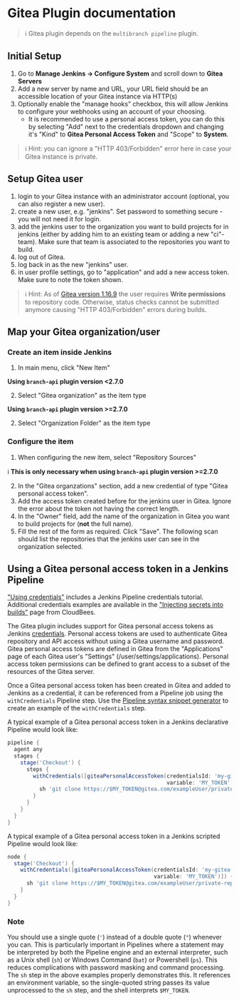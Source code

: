 # Gitea Plugin documentation

> ℹ️ Gitea plugin depends on the `multibranch pipeline` plugin.

<!-- bare-bones, but better than nothing! -->

## Initial Setup

1. Go to **Manage Jenkins -> Configure System** and scroll down to **Gitea Servers**
2. Add a new server by name and URL, your URL field should be an accessible location of your Gitea instance via HTTP(s)
3. Optionally enable the "manage hooks" checkbox, this will allow Jenkins to configure your webhooks using an account of your choosing.
    - It is recommended to use a personal access token, you can do this by selecting "Add" next to the credentials dropdown and changing it's "Kind" to **Gitea Personal Access Token** and "Scope" to **System**.

> ℹ️ Hint: you can ignore a "HTTP 403/Forbidden" error here in case your Gitea instance is private.

## Setup Gitea user

1. login to your Gitea instance with an administrator account (optional, you can also register a new user).
2. create a new user, e.g. "jenkins". Set password to something secure - you will not need it for login.
3. add the jenkins user to the organization you want to build projects for in jenkins (either by adding him to an existing team or adding a new "ci"-team). Make sure that team is associated to the repositories you want to build.
3. log out of Gitea.
4. log back in as the new "jenkins" user.
5. in user profile settings, go to "application" and add a new access token. Make sure to note the token shown.

> ℹ️  Hint: As of [Gitea version 1.16.9](https://github.com/go-gitea/gitea/releases/tag/v1.16.9) the user requires **Write permissions** to repository code. Otherwise, status checks cannot be submitted anymore causing "HTTP 403/Forbidden" errors during builds.

## Map your Gitea organization/user

### Create an item inside Jenkins

1. In main menu, click "New Item"

**Using `branch-api` plugin version <2.7.0**

2. Select "Gitea organization" as the item type

**Using `branch-api` plugin version >=2.7.0**

2. Select "Organization Folder" as the item type

### Configure the item

1. When configuring the new item, select "Repository Sources"

ℹ️ **This is only necessary when using `branch-api` plugin version >=2.7.0**

2. In the "Gitea organzations" section, add a new credential of type "Gitea personal access token".
3. Add the access token created before for the jenkins user in Gitea. Ignore the error about the token not having the correct length.
4. In the "Owner" field, add the name of the organization in Gitea you want to build projects for (**not** the full name).
5. Fill the rest of the form as required. Click "Save". The following scan should list the repositories that the jenkins user can see in the organization selected.

## Using a Gitea personal access token in a Jenkins Pipeline

["Using credentials"](https://www.jenkins.io/doc/book/using/using-credentials/) includes a Jenkins Pipeline credentials tutorial.
Additional credentials examples are available in the ["Injecting secrets into builds"](https://docs.cloudbees.com/docs/cloudbees-ci/latest/secure/injecting-secrets) page from CloudBees.

The Gitea plugin includes support for Gitea personal access tokens as Jenkins [credentials](https://www.jenkins.io/doc/book/using/using-credentials/).
Personal access tokens are used to authenticate Gitea repository and API access without using a Gitea username and password.
Gitea personal access tokens are defined in Gitea from the "Applications" page of each Gitea user's "Settings" (/user/settings/applications).
Personal access token permissions can be defined to grant access to a subset of the resources of the Gitea server.

Once a Gitea personal access token has been created in Gitea and added to Jenkins as a credential, it can be referenced from a Pipeline job using the `withCredentials` Pipeline step.
Use the [Pipeline syntax snippet generator](https://www.jenkins.io/pipeline/getting-started-pipelines/#using-snippet-generator) to create an example of the `withCredentials` step.

A typical example of a Gitea personal access token in a Jenkins declarative Pipeline would look like:

```groovy
pipeline {
  agent any
  stages {
    stage('Checkout') {
      steps {
        withCredentials([giteaPersonalAccessToken(credentialsId: 'my-gitea-token',
                                                  variable: 'MY_TOKEN')]) {
          sh 'git clone https://$MY_TOKEN@gitea.com/exampleUser/private-repo.git'
        }
      }
    }
  }
}
```

A typical example of a Gitea personal access token in a Jenkins scripted Pipeline would look like:

```groovy
node {
  stage('Checkout') {
    withCredentials([giteaPersonalAccessToken(credentialsId: 'my-gitea-token',
                                              variable: 'MY_TOKEN')]) {
      sh 'git clone https://$MY_TOKEN@gitea.com/exampleUser/private-repo.git'
    }
  }
}
```

### Note

You should use a single quote (`'`) instead of a double quote (`"`) whenever you can.
This is particularly important in Pipelines where a statement may be interpreted by both the Pipeline engine and an external interpreter, such as a Unix shell (`sh`) or Windows Command (`bat`) or Powershell (`ps`).
This reduces complications with password masking and command processing.
The `sh` step in the above examples properly demonstrates this.
It references an environment variable, so the single-quoted string passes its value unprocessed to the `sh` step, and the shell interprets `$MY_TOKEN`.
